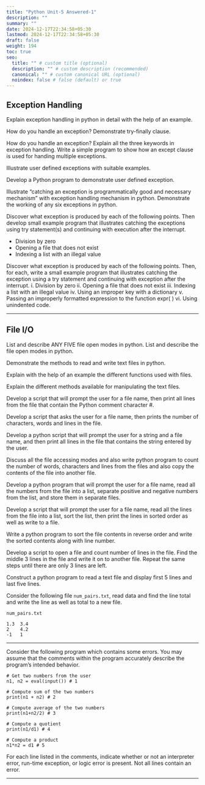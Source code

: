 ```yaml
---
title: "Python Unit-5 Answered-1"
description: ""
summary: ""
date: 2024-12-17T22:34:58+05:30
lastmod: 2024-12-17T22:34:58+05:30
draft: false
weight: 194
toc: true
seo:
  title: "" # custom title (optional)
  description: "" # custom description (recommended)
  canonical: "" # custom canonical URL (optional)
  noindex: false # false (default) or true
---
```



## Exception Handling


Explain exception handling in python in detail with the help of an example.

How do you handle an exception? Demonstrate try-finally clause.

How do you handle an exception? Explain all the three keywords in exception handling. Write a simple program to show how an except clause is used for handing multiple exceptions.



Illustrate user defined exceptions with suitable examples.

Develop a Python program to demonstrate user defined exception.



Illustrate “catching an exception is programmatically good and necessary mechanism” with exception handling mechanism in python. Demonstrate the working of any six exceptions in python.


Discover what exception is produced by each of the following points. Then develop small example program that illustrates catching the exceptions using try statement(s) and continuing with execution after the interrupt.
*  Division by zero
*  Opening a file that does not exist
*  Indexing a list with an illegal value


Discover what exception is produced by each of the following points. Then, for each, write a small example program that illustrates catching the exception using a try statement and continuing with exception after the interrupt.
i. Division by zero
ii. Opening a file that does not exist
iii. Indexing a list with an illegal value
iv. Using an improper key with a dictionary
v. Passing an improperly formatted expression to the function expr( )
vi. Using unindented code.


___

## File I/O


List and describe ANY FIVE file open modes in python.
List and describe the file open modes in python.

Demonstrate the methods to read and write text files in python.

Explain with the help of an example the different functions used with files.


Explain the different methods available for manipulating the text files.





Develop a script that will prompt the user for a file name, then print all lines from the file that contain the Python comment character #.


Develop a script that asks the user for a file name, then prints the number of characters, words and lines in the file.


Develop a python script that will prompt the user for a string and a file name, and then print all lines in the file that contains the string entered by the user.


Discuss all the file accessing modes and also write python program to count the number of words, characters and lines from the files and also copy the contents of the file into another file.


Develop a python program that will prompt the user for a file name, read all the numbers from the file into a list, separate positive and negative numbers from the list, and store them in separate files.


Develop a script that will prompt the user for a file name, read all the lines from the file into a list, sort the list, then print the lines in sorted order as well as write to a file.


Write a python program to sort the file contents in reverse order and write the sorted contents along with line number.


Develop a script to open a file and count number of lines in the file. Find the middle 3 lines in the file and write it on to another file. Repeat the same steps until there are only 3 lines are left.


Construct a python program to read a text file and display first 5 lines and last five lines.


Consider the following file `num_pairs.txt`, read data and find the line total and write the line as well as total to a new file.
```
num_pairs.txt

1.3  3.4
2    4.2
-1   1
```

___

Consider the following program which contains some errors. You may
assume that the comments within the program accurately describe the program’s intended behavior.
```
# Get two numbers from the user
n1, n2 = eval(input()) # 1

# Compute sum of the two numbers
print(n1 + n2) # 2

# Compute average of the two numbers
print(n1+n2/2) # 3

# Compute a quotient
print(n1/d1) # 4

# Compute a product
n1*n2 = d1 # 5
```
For each line listed in the comments, indicate whether or not an interpreter error, run-time exception, or logic error is present. Not all lines contain an error.


___

